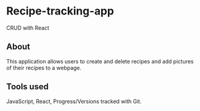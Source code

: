 # Recipe-tracking-app
CRUD with React

## About

This application allows users to create and delete recipes and add pictures of their recipes to a webpage.

## Tools used
JavaScript, React,  Progress/Versions tracked with Git.

